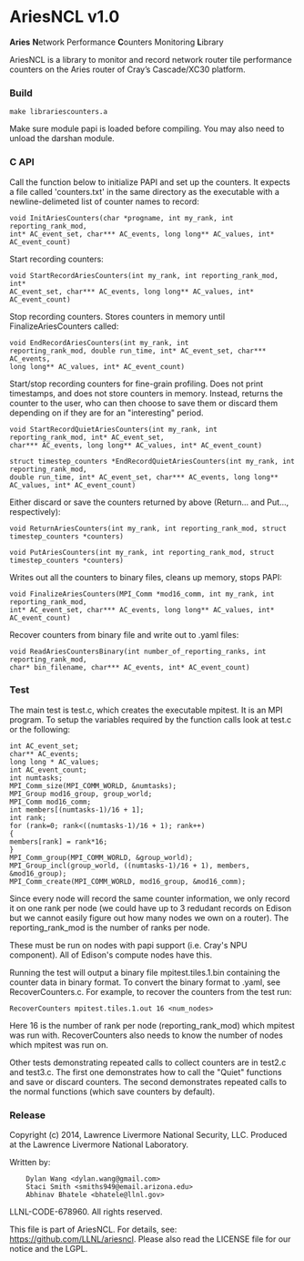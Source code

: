 AriesNCL v1.0
=============

**Aries** **N**etwork Performance **C**ounters Monitoring **L**ibrary

AriesNCL is a library to monitor and record network router tile performance counters on the Aries router of Cray’s Cascade/XC30 platform.

### Build

```
make librariescounters.a
```

Make sure module papi is loaded before compiling. You may also need to unload
the darshan module.

### C API

Call the function below to initialize PAPI and set up the counters. It expects
a file called 'counters.txt' in the same directory as the executable with a
newline-delimeted list of counter names to record:
```
void InitAriesCounters(char *progname, int my_rank, int reporting_rank_mod,
int* AC_event_set, char*** AC_events, long long** AC_values, int* AC_event_count)
```

Start recording counters:
```
void StartRecordAriesCounters(int my_rank, int reporting_rank_mod, int*
AC_event_set, char*** AC_events, long long** AC_values, int* AC_event_count)
```

Stop recording counters. Stores counters in memory until FinalizeAriesCounters called:
```
void EndRecordAriesCounters(int my_rank, int
reporting_rank_mod, double run_time, int* AC_event_set, char*** AC_events,
long long** AC_values, int* AC_event_count)
```

Start/stop recording counters for fine-grain profiling. Does not print timestamps,
and does not store counters in memory. Instead, returns the counter to the user,
who can then choose to save them or discard them depending on if they are for an
"interesting" period.
```
void StartRecordQuietAriesCounters(int my_rank, int reporting_rank_mod, int* AC_event_set,
char*** AC_events, long long** AC_values, int* AC_event_count)
```
```
struct timestep_counters *EndRecordQuietAriesCounters(int my_rank, int reporting_rank_mod,
double run_time, int* AC_event_set, char*** AC_events, long long** AC_values, int* AC_event_count)
```

Either discard or save the counters returned by above (Return... and Put..., respectively):
```
void ReturnAriesCounters(int my_rank, int reporting_rank_mod, struct timestep_counters *counters)
```
```
void PutAriesCounters(int my_rank, int reporting_rank_mod, struct timestep_counters *counters)
```

Writes out all the counters to binary files, cleans up memory, stops PAPI:
```
void FinalizeAriesCounters(MPI_Comm *mod16_comm, int my_rank, int reporting_rank_mod,
int* AC_event_set, char*** AC_events, long long** AC_values, int* AC_event_count)
```

Recover counters from binary file and write out to .yaml files:
```
void ReadAriesCountersBinary(int number_of_reporting_ranks, int reporting_rank_mod,
char* bin_filename, char*** AC_events, int* AC_event_count)
```

### Test

The main test is test.c, which creates the executable mpitest. It is an MPI program.
To setup the variables required by the function calls look at test.c or the
following:

	int AC_event_set;
	char** AC_events;
	long long * AC_values;
	int AC_event_count;
	int numtasks;
	MPI_Comm_size(MPI_COMM_WORLD, &numtasks);
	MPI_Group mod16_group, group_world;
	MPI_Comm mod16_comm;
	int members[(numtasks-1)/16 + 1];
	int rank;
	for (rank=0; rank<((numtasks-1)/16 + 1); rank++)
	{
	members[rank] = rank*16;
	}
	MPI_Comm_group(MPI_COMM_WORLD, &group_world);
	MPI_Group_incl(group_world, ((numtasks-1)/16 + 1), members, &mod16_group);
	MPI_Comm_create(MPI_COMM_WORLD, mod16_group, &mod16_comm);

Since every node will record the same counter information, we only record it on
one rank per node (we could have up to 3 redudant records on Edison but we
cannot easily figure out how many nodes we own on a router). The
reporting_rank_mod is the number of ranks per node.

These must be run on nodes with papi support (i.e. Cray's NPU component). All of
Edison's compute nodes have this.

Running the test will output a binary file mpitest.tiles.1.bin containing the
counter data in binary format. To convert the binary format to .yaml, see
RecoverCounters.c. For example, to recover the counters from the test run:

```
RecoverCounters mpitest.tiles.1.out 16 <num_nodes>
```

Here 16 is the number of rank per node (reporting_rank_mod) which mpitest was run
with. RecoverCounters also needs to know the number of nodes which mpitest was run on.

Other tests demonstrating repeated calls to collect counters are in test2.c and test3.c.
The first one demonstrates how to call the "Quiet" functions and save or discard counters.
The second demonstrates repeated calls to the normal functions (which save counters by default).

### Release

Copyright (c) 2014, Lawrence Livermore National Security, LLC.
Produced at the Lawrence Livermore National Laboratory.

Written by:
```
    Dylan Wang <dylan.wang@gmail.com>
    Staci Smith <smiths949@email.arizona.edu>
    Abhinav Bhatele <bhatele@llnl.gov>
```

LLNL-CODE-678960. All rights reserved.

This file is part of AriesNCL. For details, see:
https://github.com/LLNL/ariesncl.
Please also read the LICENSE file for our notice and the LGPL.
